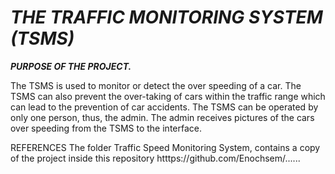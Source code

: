 # ***THE TRAFFIC MONITORING SYSTEM (TSMS)***

***PURPOSE OF THE PROJECT.***

The TSMS is used to monitor or detect the over speeding of a car. The TSMS can also prevent the over-taking of cars within the traffic range
which can lead to the prevention of car accidents.
The TSMS can be operated by only one person, thus, the admin. The admin receives pictures of the cars over speeding from the TSMS to the 
interface.

REFERENCES
The folder Traffic Speed Monitoring System, contains a copy of the project inside this repository htttps://github.com/Enochsem/......




